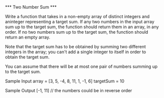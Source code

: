 *** Two Number Sum ***

Write a function that takes in a non-empty array of distinct integers and aninteger representing a target sum. If any two numbers in the input array sum up to the target sum, the function should return them in an array, in any order. If no two numbers sum up to the target sum, the function should return
an empty array.

Note that the target sum has to be obtained by summing two different integers in the array; you can't add a single integer to itself in order to obtain the target sum.

You can assume that there will be at most one pair of numbers summing up to the target sum.

Sample Input
array  = [3, 5, -4, 8, 11, 1, -1, 6]
targetSum = 10

Sample Output
[-1, 11] // the numbers could be in reverse order

